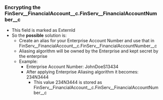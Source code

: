 ### Encrypting the  FinServ__FinancialAccount__c.FinServ__FinancialAccountNumber__c 

- This field is marked as ExternId
- So the **possible** solution is:
    - Create an alias for your Enterprise Account Number and use that in  FinServ__FinancialAccount__c.FinServ__FinancialAccountNumber__c
    - Aliasing algorithm will be owned by the Enterprise and kept secret by the enterprise
    - Example:
        - Enterprise Account Number: JohnDoeS13434
        - After applying Enterprise Aliasing algorithm it becomes: 234N3444 
            - This value 234N3444 is stored as FinServ__FinancialAccount__c.FinServ__FinancialAccountNumber__c   

